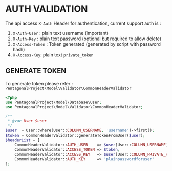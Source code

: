 # AUTH VALIDATION

The api access `X-Auth` Header for authentication, current support auth is :

1. `X-Auth-User` : plain text username (important)
2. `X-Auth-Key`  : plain text password (optional but required to allow delete)
3. `X-Access-Token` : Token generated (generated by script with password hash)
4. `X-Access-Key`: plain text `private_token`

## GENERATE TOKEN

To generate token please refer : `PentagonalProject\Model\Validator\CommonHeaderValidator`

```php
<?php
use PentagonalProject\Model\Database\User;
use PentagonalProject\Model\Validator\CommonHeaderValidator;

/**
 * @var User $user 
 */
$user  = User::where(User::COLUMN_USERNAME, 'username')->first();
$token = CommonHeaderValidator::generateTokenFromUser($user);
$headerList = [
    CommonHeaderValidator::AUTH_USER    => $user[User::COLUMN_USERNAME],
    CommonHeaderValidator::ACCESS_TOKEN => $token,
    CommonHeaderValidator::ACCESS_KEY   => $user[User::COLUMN_PRIVATE_KEY],
    CommonHeaderValidator::AUTH_KEY     => 'plainpasswordforuser'
];
```
